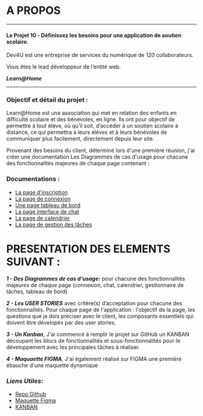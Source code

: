 # A PROPOS
_________
#### Le Projet 10 - Définissez les besoins pour une application de soutien scolaire.

Dev4U est une entreprise de services du numérique de 120 collaborateurs.

Vous êtes le lead développeur de l’entité web.



**_Learn@Home_**
__________

### Objectif et détail du projet :

Learn@Home est une association qui met en relation des enfants en difficulté
scolaire et des bénévoles, en ligne. Ils ont pour objectif de permettre à tout élève,
où qu’il soit, d’accéder à un soutien scolaire à distance, ce qui permettra à leurs élèves
et  à leurs bénévoles de communiquer plus facilement, directement depuis leur site.

Provenant des besoins du client, déterminé lors d'une première réunion, j'ai créer une documentation Les Diagrammes de cas d'usage pour chacune des fonctionnalités majeures de chaque page contenant :

### Documentations : 
* [La page d'inscription](https://github.com/Kuznetsov-100-Rads-Bar/P10_Learn-Home-/wiki/Page-d'inscription)
* [La page de connexion](https://github.com/Kuznetsov-100-Rads-Bar/P10_Learn-Home-/wiki/Page-de-connexion)
* [Une page tableau de bord](https://github.com/Kuznetsov-100-Rads-Bar/P10_Learn-Home-/wiki/Page-de-tableau-de-bord)
* [La page interface de chat](https://github.com/Kuznetsov-100-Rads-Bar/P10_Learn-Home-/wiki/Page-d'interface-de-chat)
* [La page de calendrier](https://github.com/Kuznetsov-100-Rads-Bar/P10_Learn-Home-/wiki/Page-de-calendrier)
* [La page de gestion des tâches](https://github.com/Kuznetsov-100-Rads-Bar/P10_Learn-Home-/wiki/Page-de-gestion-des-t%C3%A2ches)

 # PRESENTATION DES ELEMENTS SUIVANT : 
**_1 - Des Diagrammes de cas d'usage:_**  pour chacune des fonctionnalités majeures de chaque page (connexion, chat, calendrier, gestionnaire de tâches, tableau de bord)

**_2 - Les USER STORIES_** avec critère(s) d’acceptation pour chacune des fonctionnalités.
Pour chaque page de l'application : l'objectif de la page, les questions que je dois préciser avec le client, les composants essentiels qui doivent être dévelopés par des user stories. 

**_3 - Un Kanban_**, J'ai commencé à remplir le projet sur GitHub un KANBAN découpant les blocs de fonctionnalités et sous-fonctionnalités pour le développement avec les principales tâches à réaliser.

**_4 - Maquaette FIGMA_**, J'ai également réalisé sur FIGMA une première ébauche d'une maquette dynamique

### **_Liens Utiles:_** 
* [Repo Github](https://github.com/Kuznetsov-100-Rads-Bar/P10_Learn-Home-)
* [Maquette Figma](https://www.figma.com/file/byavj6u9Ei7xPIWYD30KQC/Projet-Learn%40Home?node-id=0%3A1)
* [KANBAN](https://github.com/users/Kuznetsov-100-Rads-Bar/projects/1/views/1)
